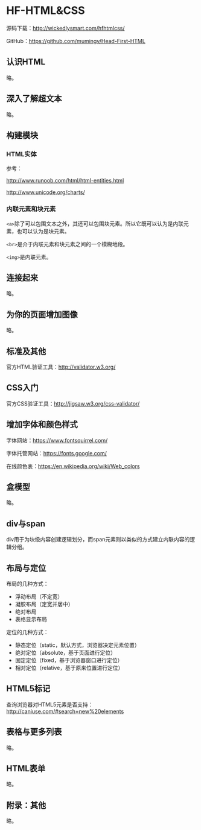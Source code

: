 # HF-HTML&CSS

源码下载：http://wickedlysmart.com/hfhtmlcss/

GitHub：https://github.com/mumingv/Head-First-HTML

## 认识HTML

略。


## 深入了解超文本

略。


## 构建模块

### HTML实体

参考：

http://www.runoob.com/html/html-entities.html

http://www.unicode.org/charts/


### 内联元素和块元素

`<a>`除了可以包围文本之外，其还可以包围块元素。所以它既可以认为是内联元素，也可以认为是块元素。

`<br>`是介于内联元素和块元素之间的一个模糊地段。

`<img>`是内联元素。


## 连接起来

略。


## 为你的页面增加图像

略。


## 标准及其他

官方HTML验证工具：http://validator.w3.org/


## CSS入门

官方CSS验证工具：http://jigsaw.w3.org/css-validator/


## 增加字体和颜色样式

字体网站：https://www.fontsquirrel.com/

字体托管网站：https://fonts.google.com/

在线颜色表：https://en.wikipedia.org/wiki/Web_colors


## 盒模型

略。


## div与span

div用于为块级内容创建逻辑划分，而span元素则以类似的方式建立内联内容的逻辑分组。


## 布局与定位

布局的几种方式：
- 浮动布局（不定宽）
- 凝胶布局（定宽并居中）
- 绝对布局
- 表格显示布局
    
定位的几种方式：
- 静态定位（static，默认方式，浏览器决定元素位置）
- 绝对定位（absolute，基于页面进行定位）
- 固定定位（fixed，基于浏览器窗口进行定位）
- 相对定位（relative，基于原来位置进行定位）


## HTML5标记

查询浏览器对HTML5元素是否支持：http://caniuse.com/#search=new%20elements


## 表格与更多列表

略。


## HTML表单

略。


## 附录：其他

略。

